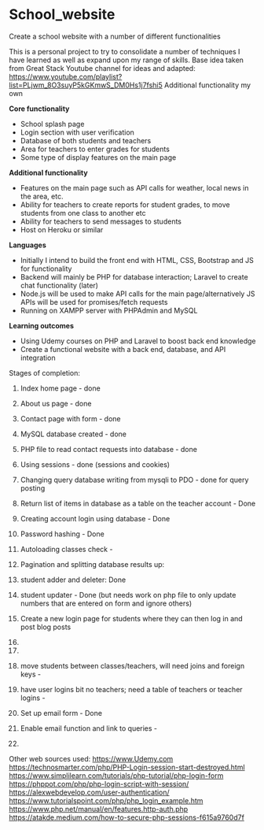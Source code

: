 # School_website
Create a school website with a number of different functionalities

This is a personal project to try to consolidate a number of techniques I have learned as well as expand upon my range of skills.
Base idea taken from Great Stack Youtube channel for ideas and adapted: https://www.youtube.com/playlist?list=PLjwm_8O3suyP5kGKmwS_DM0Hs1j7fshi5
Additional functionality my own

**Core functionality**
- School splash page
- Login section with user verification
- Database of both students and teachers
- Area for teachers to enter grades for students
- Some type of display features on the main page

**Additional functionality**
- Features on the main page such as API calls for weather, local news in the area, etc.
- Ability for teachers to create reports for student grades, to move students from one class to another etc
- Ability for teachers to send messages to students
- Host on Heroku or similar

**Languages**
- Initially I intend to build the front end with HTML, CSS, Bootstrap and JS for functionality
- Backend will mainly be PHP for database interaction; Laravel to create chat functionality (later)
- Node.js will be used to make API calls for the main page/alternatively JS APIs will be used for promises/fetch requests
- Running on XAMPP server with PHPAdmin and MySQL

**Learning outcomes**
- Using Udemy courses on PHP and Laravel to boost back end knowledge
- Create a functional website with a back end, database, and API integration


Stages of completion:
1. Index home page - done
2. About us page - done
3. Contact page with form - done
4. MySQL database created - done
5. PHP file to read contact requests into database - done
6. Using sessions - done (sessions and cookies)
7. Changing query database writing from mysqli to PDO - done for query posting
8. Return list of items in database as a table on the teacher account - Done
9. Creating account login using database - Done
10. Password hashing - Done
11. Autoloading classes check - 
12. Pagination and splitting database results up:
13. student adder and deleter: Done
14. student updater - Done (but needs work on php file to only update numbers that are entered on form and ignore others)
15. Create a new login page for students where they can then log in and post blog posts

15. 
16.  
17. move students between classes/teachers, will need joins and foreign keys -
18. have user logins bit no teachers; need a table of teachers or teacher logins - 
19. Set up email form - Done
20. Enable email function and link to queries -
21. 



Other web sources used: 
https://www.Udemy.com
https://technosmarter.com/php/PHP-Login-session-start-destroyed.html
https://www.simplilearn.com/tutorials/php-tutorial/php-login-form
https://phppot.com/php/php-login-script-with-session/
https://alexwebdevelop.com/user-authentication/
https://www.tutorialspoint.com/php/php_login_example.htm
https://www.php.net/manual/en/features.http-auth.php
https://atakde.medium.com/how-to-secure-php-sessions-f615a9760d7f
